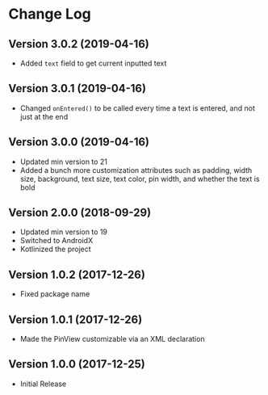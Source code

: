 # Change Log

## Version 3.0.2 (2019-04-16)

-   Added `text` field to get current inputted text

## Version 3.0.1 (2019-04-16)

-   Changed `onEntered()` to be called every time a text is entered, and not just at the end

## Version 3.0.0 (2019-04-16)

-   Updated min version to 21
-   Added a bunch more customization attributes such as padding, width size, background, text size, text color, pin width, and whether the text is bold

## Version 2.0.0 (2018-09-29)

-   Updated min version to 19
-   Switched to AndroidX
-   Kotlinized the project

## Version 1.0.2 (2017-12-26)

-   Fixed package name

## Version 1.0.1 (2017-12-26)

-   Made the PinView customizable via an XML declaration

## Version 1.0.0 (2017-12-25)

-   Initial Release
